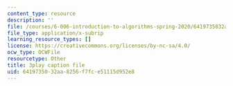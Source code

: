 ```yaml
---
content_type: resource
description: ''
file: /courses/6-006-introduction-to-algorithms-spring-2020/6419735032aa8256f7fce51115d952e8_JbafQJx1CIA.srt
file_type: application/x-subrip
learning_resource_types: []
license: https://creativecommons.org/licenses/by-nc-sa/4.0/
ocw_type: OCWFile
resourcetype: Other
title: 3play caption file
uid: 64197350-32aa-8256-f7fc-e51115d952e8
---
```

